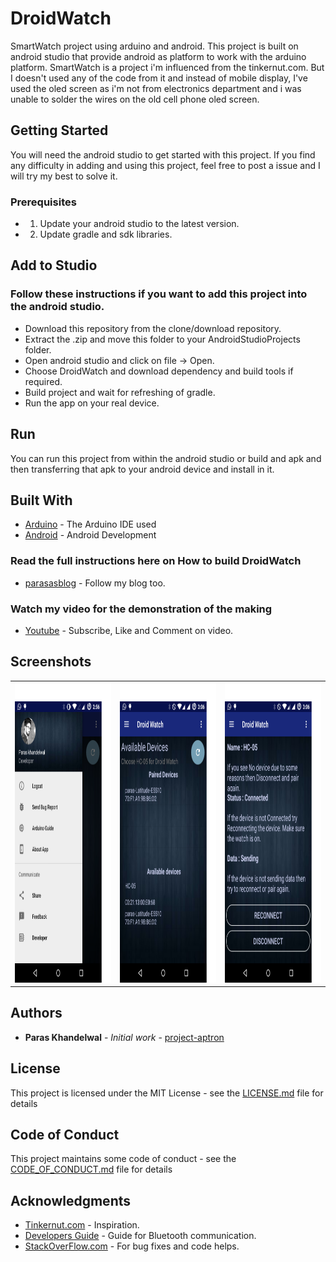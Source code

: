 # DroidWatch
SmartWatch project using arduino and android. This project is built on android studio that provide android as platform to work
with the arduino platform. SmartWatch is a project i'm influenced from the tinkernut.com. But I doesn't used any of the code from it and instead of mobile display, I've used the oled screen as i'm not from electronics department and i was unable to solder the wires on the old cell phone oled screen.

## Getting Started
You will need the android studio to get started with this project. If you find any difficulty in adding and using this project,
feel free to post a issue and I will try my best to solve it.

### Prerequisites

* 1. Update your android studio to the latest version.
* 2. Update gradle and sdk libraries.

## Add to Studio

### Follow these instructions if you want to add this project into the android studio.

*  Download this repository from the clone/download repository.
*  Extract the .zip and move this folder to your AndroidStudioProjects folder.
*  Open android studio and click on file -> Open.
*  Choose DroidWatch and download dependency and build tools if required.
*  Build project and wait for refreshing of gradle.
*  Run the app on your real device.

## Run

You can run this project from within the android studio or build and apk and then transferring that apk to your android device and install in it.

## Built With

* [Arduino](https://www.arduino.cc/) - The Arduino IDE used
* [Android](developer.android.com) - Android Development

### Read the full instructions here on How to build DroidWatch

* [parasasblog](https://parasasblog.wordpress.com/2017/08/26/how-to-make-smart-watch-using-arduino-and-android-phone/) - Follow my blog too.

### Watch my video for the demonstration of the making

* [Youtube](https://www.youtube.com/watch?v=1CehEKMKx24&t=10s) - Subscribe, Like and Comment on video.

## Screenshots
<table>
  <tr>
    <td><img src="docs/screenshots/droidwatchnavigationdrawer.png" height = "480" width="270"></td>
    <td><img src="docs/screenshots/droidwatchdevicelist.png" height = "480" width="270"></td>
    <td><img src="docs/screenshots/droidwatchconnectedscreen.png" height = "480" width="270"></td>
  </tr>
</table>

## Authors

* **Paras Khandelwal** - *Initial work* - [project-aptron](https://github.com/parasthekoder/project_aptron)

## License

This project is licensed under the MIT License - see the [LICENSE.md](LICENSE.md) file for details

## Code of Conduct

This project maintains some code of conduct - see the [CODE_OF_CONDUCT.md](CODE_OF_CONDUCT.md) file for details

## Acknowledgments

* [Tinkernut.com](http://www.tinkernut.com/portfolio/make-smartwatch-old-cell-phone-part-1/) - Inspiration.
* [Developers Guide](https://developer.android.com/guide/topics/connectivity/bluetooth.html) - Guide for Bluetooth communication.
* [StackOverFlow.com](https://stackoverflow.com/) - For bug fixes and code helps.



